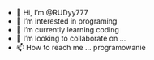 - 👋 Hi, I’m @RUDyy777
- 👀 I’m interested in programing
- 🌱 I’m currently learning coding
- 💞️ I’m looking to collaborate on ...
- 📫 How to reach me ...
programowanie 
